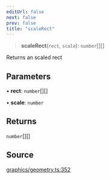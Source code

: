 ```yaml
---
editUrl: false
next: false
prev: false
title: "scaleRect"
---
```


> **scaleRect**(`rect`, `scale`): `number`[][]

Returns an scaled rect

## Parameters

• **rect**: `number`[][]

• **scale**: `number`

## Returns

`number`[][]

## Source

[graphics/geometry.ts:352](https://github.com/dakhetov/dgmjs/blob/main/packages/core/src/graphics/geometry.ts#L352)
